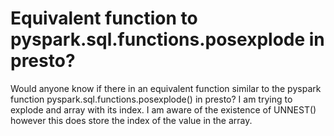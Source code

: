 
# Equivalent function to pyspark.sql.functions.posexplode in presto?

Would anyone know if there in an equivalent function similar to the pyspark function pyspark.sql.functions.posexplode() in presto?
I am trying to explode and array with its index. I am aware of the existence of UNNEST() however this does store the index of the value in the array.

        